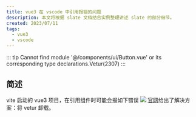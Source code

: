 ```yaml
---
title: vue3 在 vscode 中引用报错的问题
description: 本文将根据 slate 文档结合实例整理讲述 slate 的部分细节。
created: 2023/07/11
tags: 
  - vue3
  - vscode
---
```

::: tip
Cannot find module '@/components/ui/Button.vue' or its corresponding type declarations.Vetur(2307)
:::

## 简述
vite 启动的 vue3 项目，在引用组件时可能会报如下错误
![](https://tf.yasinchan.com/JIg54yX6OTUzHPIWxW64m8OUo6llWDWF/55D44D1F-95CA-4483-A575-AC74368D2ED1.png)
[官网](https://cn.vuejs.org/guide/typescript/overview.html#ide-support)给出了解决方案：将 vetur 卸载。